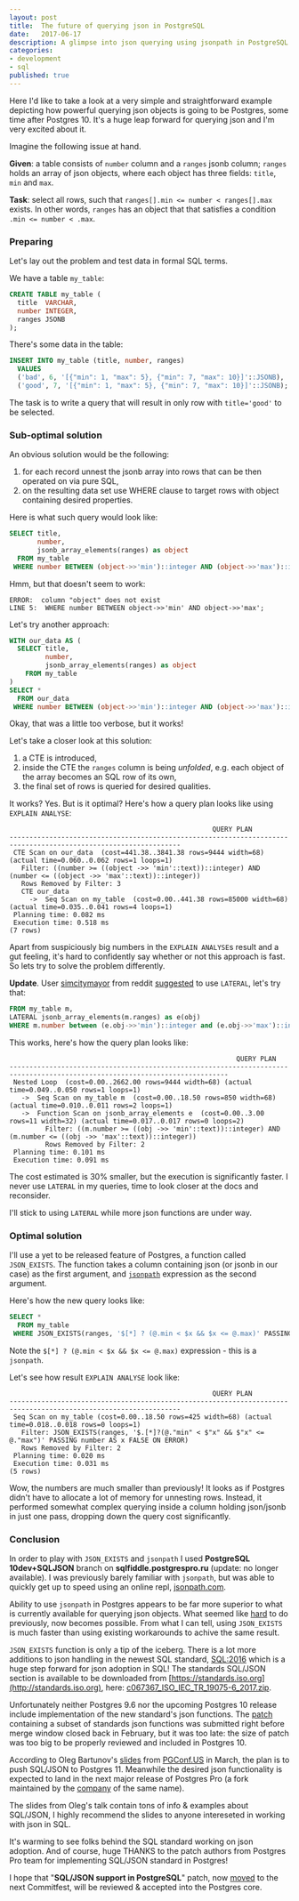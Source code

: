 ```yaml
---
layout: post
title:  The future of querying json in PostgreSQL
date:   2017-06-17
description: A glimpse into json querying using jsonpath in PostgreSQL
categories:
- development
- sql
published: true
---
```


Here I'd like to take a look at a very simple and straightforward example depicting how powerful querying json objects is going to be Postgres, some time after Postgres 10.
It's a huge leap forward for querying json and I'm very excited about it.

Imagine the following issue at hand.

**Given**: a table consists of `number` column and a `ranges` jsonb column; `ranges` holds an array of json objects, where each object has three fields: `title`, `min` and `max`.

**Task**: select all rows, such that `ranges[].min <= number < ranges[].max` exists. In other words, `ranges` has an object that that satisfies a condition `.min <= number < .max`.

### Preparing

Let's lay out the problem and test data in formal SQL terms.

We have a table `my_table`:

```sql
CREATE TABLE my_table (
  title  VARCHAR,
  number INTEGER,
  ranges JSONB
);
```

There's some data in the table:

```sql
INSERT INTO my_table (title, number, ranges)
  VALUES
  ('bad', 6, '[{"min": 1, "max": 5}, {"min": 7, "max": 10}]'::JSONB),
  ('good', 7, '[{"min": 1, "max": 5}, {"min": 7, "max": 10}]'::JSONB);
```

The task is to write a query that will result in only row with `title='good'` to be selected.

### Sub-optimal solution

An obvious solution would be the following:

1. for each record unnest the jsonb array into rows that can be then operated on via pure SQL,
2. on the resulting data set use WHERE clause to target rows with object containing desired properties.

Here is what such query would look like:

```sql
SELECT title,
       number,
       jsonb_array_elements(ranges) as object
  FROM my_table
 WHERE number BETWEEN (object->>'min')::integer AND (object->>'max')::integer;
```

Hmm, but that doesn't seem to work:

```
ERROR:  column "object" does not exist
LINE 5:  WHERE number BETWEEN object->>'min' AND object->>'max';
```

Let's try another approach:

```sql
WITH our_data AS (
  SELECT title,
         number,
         jsonb_array_elements(ranges) as object
    FROM my_table
)
SELECT *
  FROM our_data
 WHERE number BETWEEN (object->>'min')::integer AND (object->>'max')::integer;
```

Okay, that was a little too verbose, but it works!

Let's take a closer look at this solution:

1. a CTE is introduced,
2. inside the CTE the `ranges` column is being _unfolded_, e.g. each object of
   the array becomes an SQL row of its own,
3. the final set of rows is queried for desired qualities.

It works? Yes. But is it optimal? Here's how a query plan looks like using `EXPLAIN ANALYSE`:

```
                                                   QUERY PLAN
-----------------------------------------------------------------------------------------------------------------
 CTE Scan on our_data  (cost=441.38..3841.38 rows=9444 width=68) (actual time=0.060..0.062 rows=1 loops=1)
   Filter: ((number >= ((object ->> 'min'::text))::integer) AND (number <= ((object ->> 'max'::text))::integer))
   Rows Removed by Filter: 3
   CTE our_data
     ->  Seq Scan on my_table  (cost=0.00..441.38 rows=85000 width=68) (actual time=0.035..0.041 rows=4 loops=1)
 Planning time: 0.082 ms
 Execution time: 0.518 ms
(7 rows)

```

Apart from suspiciously big numbers in the `EXPLAIN ANALYSE`s result and a gut feeling, it's hard to
confidently say whether or not this approach is fast. So lets try to solve the problem differently.

**Update**. User [simcitymayor](https://www.reddit.com/user/simcitymayor) from reddit
[suggested](https://www.reddit.com/r/PostgreSQL/comments/6ht4em/comment/dj1jv9o/)
to use `LATERAL`, let's try that:

```SQL
FROM my_table m,
LATERAL jsonb_array_elements(m.ranges) as e(obj)
WHERE m.number between (e.obj->>'min')::integer and (e.obj->>'max')::integer;
```

This works, here's how the query plan looks like:

```
                                                         QUERY PLAN
-----------------------------------------------------------------------------------------------------------------------------
 Nested Loop  (cost=0.00..2662.00 rows=9444 width=68) (actual time=0.049..0.050 rows=1 loops=1)
   ->  Seq Scan on my_table m  (cost=0.00..18.50 rows=850 width=68) (actual time=0.010..0.011 rows=2 loops=1)
   ->  Function Scan on jsonb_array_elements e  (cost=0.00..3.00 rows=11 width=32) (actual time=0.017..0.017 rows=0 loops=2)
         Filter: ((m.number >= ((obj ->> 'min'::text))::integer) AND (m.number <= ((obj ->> 'max'::text))::integer))
         Rows Removed by Filter: 2
 Planning time: 0.101 ms
 Execution time: 0.091 ms
```

The cost estimated is 30% smaller, but the execution is significantly faster. I
never use `LATERAL` in my queries, time to look closer at the docs and reconsider.

I'll stick to using `LATERAL` while more json functions are under way.

### Optimal solution

I'll use a yet to be released feature of Postgres, a function called
`JSON_EXISTS`. The function takes a column containing json (or jsonb in our
case) as the first argument, and
[`jsonpath`](https://goessner.net/articles/JsonPath/) expression as the second
argument.

Here's how the new query looks like:

```sql
SELECT *
  FROM my_table
 WHERE JSON_EXISTS(ranges, '$[*] ? (@.min < $x && $x <= @.max)' PASSING number AS x);
```

Note the `$[*] ? (@.min < $x && $x <= @.max)` expression - this is a `jsonpath`.

Let's see how result `EXPLAIN ANALYSE` look like:

```
                                                   QUERY PLAN
-----------------------------------------------------------------------------------------------------------------
 Seq Scan on my_table (cost=0.00..18.50 rows=425 width=68) (actual time=0.018..0.018 rows=0 loops=1)
   Filter: JSON_EXISTS(ranges, '$.[*]?(@."min" < $"x" && $"x" <= @."max")' PASSING number AS x FALSE ON ERROR)
   Rows Removed by Filter: 2
 Planning time: 0.020 ms
 Execution time: 0.031 ms
(5 rows)
```

Wow, the numbers are much smaller than previously! It looks as if Postgres didn't
have to allocate a lot of memory for unnesting rows. Instead, it performed somewhat
complex querying inside a column holding json/jsonb in just one pass, dropping down the
query cost significantly.

### Conclusion

In order to play with `JSON_EXISTS` and `jsonpath` I used **PostgreSQL 10dev+SQLJSON**
branch on **sqlfiddle.postgrespro.ru** (update: no longer available). I was
previously barely familiar with `jsonpath`, but was able to quickly get up to
speed using an online repl, [jsonpath.com](https://jsonpath.com).

Ability to use `jsonpath` in Postgres appears to be far more superior to what is
currently available for querying json objects. What seemed like
[hard](https://stackoverflow.com/questions/42107392/targeting-specific-objects-in-jsonb-array#comment71387404_42107715)
to do previously, now becomes possible. From what I can tell, using
`JSON_EXISTS` is much faster than using existing workarounds to achive the
same result.

`JSON_EXISTS` function is only a tip of the iceberg. There is a lot more
additions to json handling in the newest SQL standard,
[SQL:2016](https://en.wikipedia.org/wiki/SQL:2016) which is a huge step
forward for json adoption in SQL! The standards SQL/JSON section is available to
be downloaded from [https://standards.iso.org](http://standards.iso.org), here:
[c067367_ISO_IEC_TR_19075-6_2017.zip](http://www.sai.msu.su/~megera/postgres/files/c067367_ISO_IEC_TR_19075-6_2017.pdf).

Unfortunately neither Postgres 9.6 nor the upcoming Postgres 10 release include
implementation of the new standard's json functions. The
[patch](https://commitfest.postgresql.org/13/1063/) containing a subset of
standards json functions was submitted right before merge window closed
back in February, but it was too late: the size of patch was too big to be
properly reviewed and included in Postgres 10.

According to Oleg Bartunov's
[slides](https://postgrespro.ru/media/2017/04/04/jsonb-pgconf.us-2017.pdf) from
[PGConf.US](https://pgconf.us) in March, the plan is to push SQL/JSON to
Postgres 11. Meanwhile the desired json functionality is expected to land in
the next major release of Postgres Pro (a fork maintained by the
[company](https://postgrespro.com) of the same name).

The slides from Oleg's talk contain tons of info & examples about SQL/JSON, I
highly recommend the slides to anyone intereseted in working with json in SQL.

It's warming to see folks behind the SQL standard working on json adoption. And
of course, huge THANKS to the patch authors from Postgres Pro team for implementing
SQL/JSON standard in Postgres!

I hope that "**SQL/JSON support in PostgreSQL**" patch, now
[moved](https://commitfest.postgresql.org/14/1063/) to the next Commitfest,
will be reviewed & accepted into the Postgres core.
